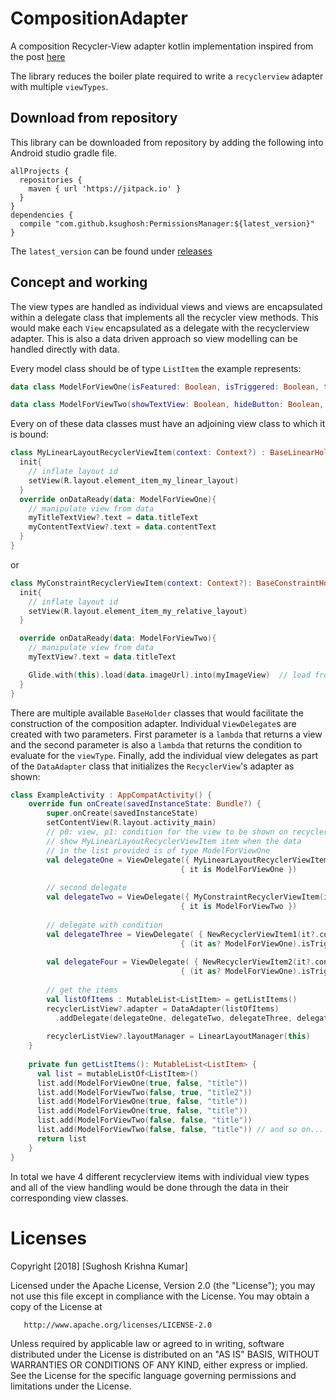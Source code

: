 # CompositionAdapter
A composition Recycler-View adapter kotlin implementation inspired from the post [here](http://hannesdorfmann.com/android/adapter-delegates)

The library reduces the boiler plate required to write a `recyclerview` adapter with multiple `viewTypes`.

## Download from repository
This library can be downloaded from repository by adding the following into Android studio gradle file.
```
allProjects {
  repositories {
    maven { url 'https://jitpack.io' }
  }
}
dependencies {
  compile "com.github.ksughosh:PermissionsManager:${latest_version}"
}
```
The `latest_version` can be found under [releases](https://github.com/ksughosh/CompositionAdapter/releases)

## Concept and working
The view types are handled as individual views and views are encapsulated within a delegate class that implements all the recycler view methods.
This would make each `View` encapsulated as a delegate with the recyclerview adapter. This is also a data driven approach so view modelling can be handled directly with data.

Every model class should be of type `ListItem` the example represents:
```kotlin
data class ModelForViewOne(isFeatured: Boolean, isTriggered: Boolean, title: String): ListItem

data class ModelForViewTwo(showTextView: Boolean, hideButton: Boolean, titleText: String): ListItem
```

Every on of these data classes must have an adjoining view class to which it is bound:
```kotlin
class MyLinearLayoutRecyclerViewItem(context: Context?) : BaseLinearHolder<ModelForViewOne>(context){
  init{
    // inflate layout id
    setView(R.layout.element_item_my_linear_layout)
  }
  override onDataReady(data: ModelForViewOne){
    // manipulate view from data
    myTitleTextView?.text = data.titleText
    myContentTextView?.text = data.contentText
  }
}
```

or

```kotlin
class MyConstraintRecyclerViewItem(context: Context?): BaseConstraintHolder<ModelForViewTwo>(context) {
  init{
    // inflate layout id
    setView(R.layout.element_item_my_relative_layout)
  }

  override onDataReady(data: ModelForViewTwo){
    // manipulate view from data
    myTextView?.text = data.titleText

    Glide.with(this).load(data.imageUrl).into(myImageView)  // load from Glide or Picasso
  }
}
```

There are multiple available `BaseHolder` classes that would facilitate the construction of the composition adapter. Individual `ViewDelegate`s are created with two parameters. First parameter is a `lambda` that returns a view and the second parameter is also a `lambda` that returns the condition to evaluate for the `viewType`. Finally, add the individual view delegates as part of the `DataAdapter` class that initializes the `RecyclerView`'s adapter as shown:

```kotlin
class ExampleActivity : AppCompatActivity() {
    override fun onCreate(savedInstanceState: Bundle?) {
        super.onCreate(savedInstanceState)
        setContentView(R.layout.activity_main)
        // p0: view, p1: condition for the view to be shown on recyclerview
        // show MyLinearLayoutRecyclerViewItem item when the data 
        // in the list provided is of type ModelForViewOne
        val delegateOne = ViewDelegate({ MyLinearLayoutRecyclerViewItem(it?.context) }, 
                                      { it is ModelForViewOne }) 
        
        // second delegate
        val delegateTwo = ViewDelegate({ MyConstraintRecyclerViewItem(it?.context) }, 
                                      { it is ModelForViewTwo }) 
        
        // delegate with condition 
        val delegateThree = ViewDelegate( { NewRecyclerViewItem1(it?.context), 
                                      { (it as? ModelForViewOne).isTriggered == false } )
        
        val delegateFour = ViewDelegate( { NewRecyclerViewItem2(it?.context), 
                                      { (it as? ModelForViewOne).isTriggered == true } )
        
        // get the items 
        val listOfItems : MutableList<ListItem> = getListItems()
        recyclerListView?.adapter = DataAdapter(listOfItems)
          .addDelegate(delegateOne, delegateTwo, delegateThree, delegateFour)
          
        recyclerListView?.layoutManager = LinearLayoutManager(this)
    }
    
    private fun getListItems(): MutableList<ListItem> {
      val list = mutableListOf<ListItem>()
      list.add(ModelForViewOne(true, false, "title"))
      list.add(ModelForViewTwo(false, true, "title2"))
      list.add(ModelForViewOne(true, false, "title"))
      list.add(ModelForViewOne(true, false, "title"))
      list.add(ModelForViewTwo(false, false, "title"))
      list.add(ModelForViewTwo(false, false, "title")) // and so on...
      return list
    }
}
```
In total we have 4 different recyclerview items with individual view types and all of the view handling would be done through the data in their corresponding view classes.

# Licenses
Copyright [2018] [Sughosh Krishna Kumar]

   Licensed under the Apache License, Version 2.0 (the "License");
   you may not use this file except in compliance with the License.
   You may obtain a copy of the License at

       http://www.apache.org/licenses/LICENSE-2.0

   Unless required by applicable law or agreed to in writing, software
   distributed under the License is distributed on an "AS IS" BASIS,
   WITHOUT WARRANTIES OR CONDITIONS OF ANY KIND, either express or implied.
   See the License for the specific language governing permissions and
   limitations under the License.
